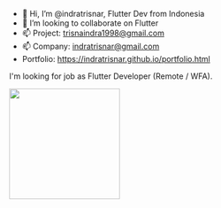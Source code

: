 - 👋 Hi, I’m @indratrisnar, Flutter Dev from Indonesia
- 💞️ I’m looking to collaborate on Flutter
- 📫 Project: trisnaindra1998@gmail.com
- 📫 Company: indratrisnar@gmail.com
- Portfolio: https://indratrisnar.github.io/portfolio.html

I'm looking for job as Flutter Developer (Remote / WFA).

<div>
  <a href="https://github.com/indratrisnar">
    <img height="200em" src="https://github-readme-stats.vercel.app/api?username=indratrisnar&show_icons=true&amp;theme=vision-friendly-dark&amp;include_all_commits=true&amp;count_private=false" style="max-width:100%;">
  </a>
</div>

<!---
indratrisnar/indratrisnar is a ✨ special ✨ repository because its `README.md` (this file) appears on your GitHub profile.
You can click the Preview link to take a look at your changes.
--->
